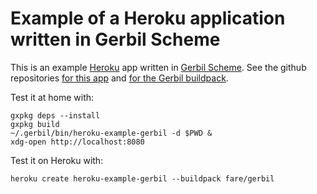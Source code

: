 # Example of a Heroku application written in Gerbil Scheme

This is an example [Heroku](https://heroku.com) app
written in [Gerbil Scheme](https://cons.io).
See the github repositories
[for this app](https://github.com/heroku-gerbil/heroku-example-gerbil) and
[for the Gerbil buildpack](https://github.com/heroku-gerbil/heroku-buildpack-gerbil).

Test it at home with:
```shell
gxpkg deps --install
gxpkg build
~/.gerbil/bin/heroku-example-gerbil -d $PWD &
xdg-open http://localhost:8080
```

Test it on Heroku with:
```
heroku create heroku-example-gerbil --buildpack fare/gerbil
```
